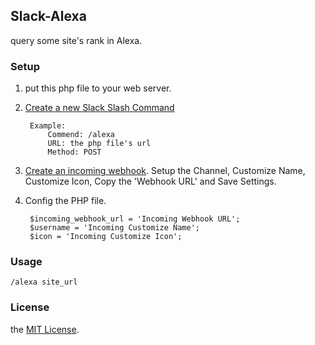 ## Slack-Alexa
query some site's rank in Alexa.

### Setup
1. put this php file to your web server.
		
2. [Create a new Slack Slash Command](https://my.slack.com/services/new/slash-commands)

		Example:
			Commend: /alexa
			URL: the php file's url
			Method: POST

3. [Create an incoming webhook](https://my.slack.com/services/new/incoming-webhook). Setup the Channel, Customize Name, Customize Icon, Copy the 'Webhook URL' and Save Settings.

4. Config the PHP file.

		$incoming_webhook_url = 'Incoming Webhook URL';
    	$username = 'Incoming Customize Name';
    	$icon = 'Incoming Customize Icon';
    	
### Usage
	/alexa site_url

### License
the [MIT License](http://en.wikipedia.org/wiki/MIT_License).
